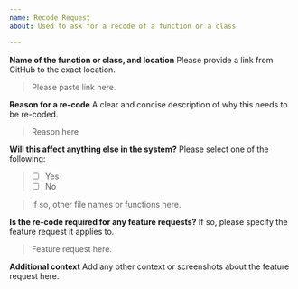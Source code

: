 ```yaml
---
name: Recode Request
about: Used to ask for a recode of a function or a class

---
```


**Name of the function or class, and location**
Please provide a link from GitHub to the exact location.

> Please paste link here.

**Reason for a re-code**
A clear and concise description of why this needs to be re-coded.

> Reason here

**Will this affect anything else in the system?**
Please select one of the following:

> - [ ] Yes
> - [ ] No

> If so, other file names or functions here.

**Is the re-code required for any feature requests?**
If so, please specify the feature request it applies to.

> Feature request here.

**Additional context**
Add any other context or screenshots about the feature request here.